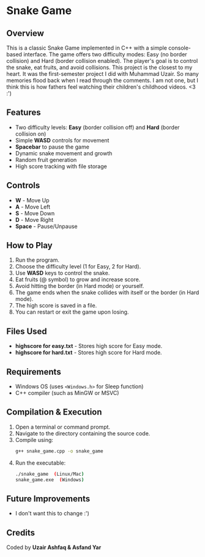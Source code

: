 # Snake Game

## Overview
This is a classic Snake Game implemented in C++ with a simple console-based interface. The game offers two difficulty modes: Easy (no border collision) and Hard (border collision enabled). The player's goal is to control the snake, eat fruits, and avoid collisions.
This project is the closest to my heart. It was the first-semester project I did with Muhammad Uzair. So many memories flood back when I read through the comments. I am not one, but I think this is how fathers feel watching their children's childhood videos. <3 :')
## Features
- Two difficulty levels: **Easy** (border collision off) and **Hard** (border collision on)
- Simple **WASD** controls for movement
- **Spacebar** to pause the game
- Dynamic snake movement and growth
- Random fruit generation
- High score tracking with file storage

## Controls
- **W** - Move Up
- **A** - Move Left
- **S** - Move Down
- **D** - Move Right
- **Space** - Pause/Unpause

## How to Play
1. Run the program.
2. Choose the difficulty level (1 for Easy, 2 for Hard).
3. Use **WASD** keys to control the snake.
4. Eat fruits (@ symbol) to grow and increase score.
5. Avoid hitting the border (in Hard mode) or yourself.
6. The game ends when the snake collides with itself or the border (in Hard mode).
7. The high score is saved in a file.
8. You can restart or exit the game upon losing.

## Files Used
- **highscore for easy.txt** - Stores high score for Easy mode.
- **highscore for hard.txt** - Stores high score for Hard mode.

## Requirements
- Windows OS (uses `<Windows.h>` for Sleep function)
- C++ compiler (such as MinGW or MSVC)

## Compilation & Execution
1. Open a terminal or command prompt.
2. Navigate to the directory containing the source code.
3. Compile using:
   ```sh
   g++ snake_game.cpp -o snake_game
   ```
4. Run the executable:
   ```sh
   ./snake_game  (Linux/Mac)
   snake_game.exe  (Windows)
   ```

## Future Improvements
- I don't want this to change :')

## Credits
Coded by **Uzair Ashfaq & Asfand Yar**

